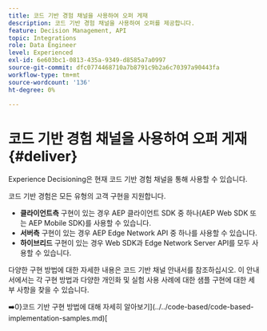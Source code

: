 ```yaml
---
title: 코드 기반 경험 채널을 사용하여 오퍼 게재
description: 코드 기반 경험 채널을 사용하여 오퍼를 제공합니다.
feature: Decision Management, API
topic: Integrations
role: Data Engineer
level: Experienced
exl-id: 6e603bc1-0813-435a-9349-d8585a7a0997
source-git-commit: dfc0774468710a7b8791c9b2a6c70397a90443fa
workflow-type: tm+mt
source-wordcount: '136'
ht-degree: 0%

---
```


# 코드 기반 경험 채널을 사용하여 오퍼 게재 {#deliver}

Experience Decisioning은 현재 코드 기반 경험 채널을 통해 사용할 수 있습니다.

코드 기반 경험은 모든 유형의 고객 구현을 지원합니다.

* **클라이언트측** 구현이 있는 경우 AEP 클라이언트 SDK 중 하나(AEP Web SDK 또는 AEP Mobile SDK)를 사용할 수 있습니다.
* **서버측** 구현이 있는 경우 AEP Edge Network API 중 하나를 사용할 수 있습니다.
* **하이브리드** 구현이 있는 경우 Web SDK과 Edge Network Server API를 모두 사용할 수 있습니다.

다양한 구현 방법에 대한 자세한 내용은 코드 기반 채널 안내서를 참조하십시오. 이 안내서에서는 각 구현 방법과 다양한 개인화 및 실험 사용 사례에 대한 샘플 구현에 대한 세부 사항을 찾을 수 있습니다.

➡️0}코드 기반 구현 방법에 대해 자세히 알아보기](../../code-based/code-based-implementation-samples.md)[

